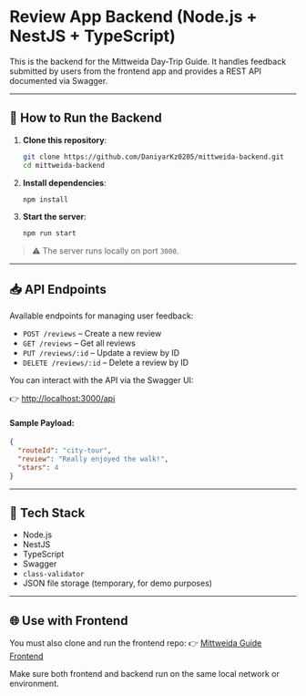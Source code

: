 # Review App Backend (Node.js + NestJS + TypeScript)

This is the backend for the Mittweida Day-Trip Guide. It handles feedback submitted by users from the frontend app and provides a REST API documented via Swagger.

---

## 🚀 How to Run the Backend

1. **Clone this repository**:
   ```bash
   git clone https://github.com/DaniyarKz0205/mittweida-backend.git
   cd mittweida-backend


2. **Install dependencies**:

   ```bash
   npm install
   ```

3. **Start the server**:

   ```bash
   npm run start
   ```

> ⚠️ The server runs locally on port `3000`.

---

## 📥 API Endpoints

Available endpoints for managing user feedback:

* `POST /reviews` – Create a new review
* `GET /reviews` – Get all reviews
* `PUT /reviews/:id` – Update a review by ID
* `DELETE /reviews/:id` – Delete a review by ID

You can interact with the API via the Swagger UI:

👉 [http://localhost:3000/api](http://localhost:3000/api)

#### Sample Payload:

```json
{
  "routeId": "city-tour",
  "review": "Really enjoyed the walk!",
  "stars": 4
}
```

---

## 🧠 Tech Stack

* Node.js
* NestJS
* TypeScript
* Swagger
* `class-validator`
* JSON file storage (temporary, for demo purposes)

---

## 🌐 Use with Frontend

You must also clone and run the frontend repo:
👉 [Mittweida Guide Frontend](https://github.com/DaniyarKz0205/mittweida-frontend)

Make sure both frontend and backend run on the same local network or environment.
